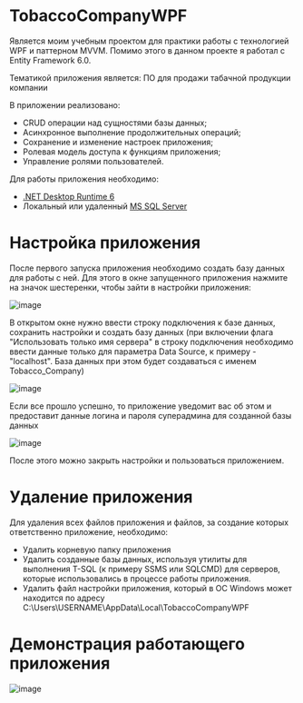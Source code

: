 # TobaccoCompanyWPF

Является моим учебным проектом для практики работы с технологией WPF и паттерном MVVM.
Помимо этого в данном проекте я работал с Entity Framework 6.0.

Тематикой приложения является: ПО для продажи табачной продукции компании

В приложении реализовано:
- CRUD операции над сущностями базы данных;
- Асинхронное выполнение продолжительных операций;
- Сохранение и изменение настроек приложения;
- Ролевая модель доступа к функциям приложения;
- Управление ролями пользователей.

Для работы приложения необходимо:
- [.NET Desktop Runtime 6](https://dotnet.microsoft.com/en-us/download/dotnet/6.0)
- Локальный или удаленный [MS SQL Server](https://www.microsoft.com/en-us/sql-server/sql-server-downloads)

# Настройка приложения

После первого запуска приложения необходимо создать базу данных для работы с ней. Для этого в окне запущенного приложения нажмите на значок шестеренки, чтобы зайти в настройки приложения:

![image](https://user-images.githubusercontent.com/62014329/204518729-b863caa2-ee30-4de9-8587-bfc20732e50a.png)

В открытом окне нужно ввести строку подключения к базе данных, сохранить настройки и создать базу данных (при включении флага "Использовать только имя сервера" в строку подключения необходимо ввести данные только для параметра Data Source, к примеру - "localhost". База данных при этом будет создаваться с именем Tobacco_Company)

![image](https://user-images.githubusercontent.com/62014329/204519609-fd14a520-fbe8-4c42-8fc8-65a42e2dfd25.png)

Если все прошло успешно, то приложение уведомит вас об этом и предоставит данные логина и пароля суперадмина для созданной базы данных

![image](https://user-images.githubusercontent.com/62014329/204520057-09443ebd-8503-40b9-a0b7-6ea62da55a6d.png)

После этого можно закрыть настройки и пользоваться приложением.

# Удаление приложения
Для удаления всех файлов приложения и файлов, за создание которых ответственно приложение, необходимо:
- Удалить корневую папку приложения
- Удалить созданные базы данных, используя утилиты для выполнения T-SQL (к примеру SSMS или SQLCMD) для серверов, которые использовались в процессе работы приложения.
- Удалить файл настройки приложения, который в ОС Windows может находится по адресу C:\Users\USERNAME\AppData\Local\TobaccoCompanyWPF 

# Демонстрация работающего приложения

![image](https://user-images.githubusercontent.com/62014329/204522727-df38fedc-4da7-4a6d-b48f-6c9d026daddc.png)

